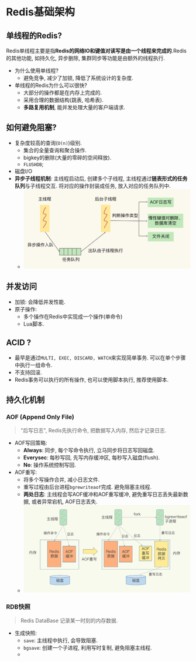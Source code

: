 # Redis基础架构

## 单线程的Redis?

Redis单线程主要是指**Redis的网络IO和键值对读写是由一个线程来完成的**.Redis的其他功能, 如持久化, 异步删除, 集群同步等功能是由额外的线程执行.

- 为什么使用单线程?
    - 避免竞争, 减少了加锁, 降低了系统设计的复杂度.
- 单线程的Redis为什么可以很快?
    - 大部分的操作都是在内存上完成的.
    - 采用合理的数据结构(跳表, 哈希表).
    - **多路复用机制**, 能并发处理大量的客户端请求.

## 如何避免阻塞?

- 复杂度较高的查询(`O(n)`)级别.
    - 集合的全量查询和聚合操作.
    - bigkey的删除(大量的零碎的空间释放).
    - `FLUSHDB`; 
- 磁盘I/O
- **异步子线程机制**: 主线程启动后, 创建多个子线程, 主线程通过**链表形式的任务队列**与子线程交互. 将对应的操作封装成任务, 放入对应的任务队列中.
    - ![异步子线程](./image/threads.jpg)

## 并发访问

- 加锁: 会降低并发性能.
- 原子操作:
    - 多个操作在Redis中实现成一个操作(单命令)
    - Lua脚本.

## ACID ? 

- 最早是通过`MULTI, EXEC, DISCARD, WATCH`来实现简单事务. 可以在单个步骤中执行一组命令.
- 不支持回滚.
- Redis事务可以执行的所有操作, 也可以使用脚本执行, 推荐使用脚本.

## 持久化机制

### AOF (Append Only File)

> "后写日志", Redis先执行命令, 把数据写入内存, 然后才记录日志.

- AOF写回策略:
    - **Always**: 同步, 每个写命令执行, 立马同步将日志写回磁盘.
    - **Everysec**: 每秒写回, 先写内存缓冲区, 每秒写入磁盘(flush).
    - **No**: 操作系统控制写回.
- AOF重写:
    - 将多个写操作合并, 减小日志文件.
    - 重写过程由后台进程`bgrewriteaof`完成. 避免阻塞主线程.
    - **两处日志**: 主线程会写AOF缓冲和AOF重写缓冲, 避免重写日志丢失最新数据, 或者异常宕机, AOF日志丢失.
    - ![aof重写](./image/aof.jpg)

### RDB快照

> Redis DataBase 记录某一时刻的内存数据.

- 生成快照:
    - `save`: 主线程中执行, 会导致阻塞.
    - `bgsave`: 创建一个子进程, 利用写时复制, 避免阻塞主线程.
    - 

